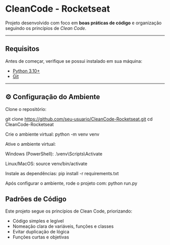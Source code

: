 # CleanCode - Rocketseat

Projeto desenvolvido com foco em **boas práticas de código** e organização seguindo os princípios de *Clean Code*.  

---

## Requisitos

Antes de começar, verifique se possui instalado em sua máquina:  
- [Python 3.10+](https://www.python.org/downloads/)  
- [Git](https://git-scm.com/)  

---

## ⚙️ Configuração do Ambiente

Clone o repositório:

git clone https://github.com/seu-usuario/CleanCode-Rocketseat.git
cd CleanCode-Rocketseat

Crie o ambiente virtual:
python -m venv venv

Ative o ambiente virtual:

Windows (PowerShell):
.\venv\Scripts\Activate

Linux/MacOS:
source venv/bin/activate

Instale as dependências:
pip install -r requirements.txt

Após configurar o ambiente, rode o projeto com:
python run.py

## Padrões de Código
Este projeto segue os princípios de Clean Code, priorizando:
- Código simples e legível
- Nomeação clara de variáveis, funções e classes
- Evitar duplicação de lógica
- Funções curtas e objetivas
